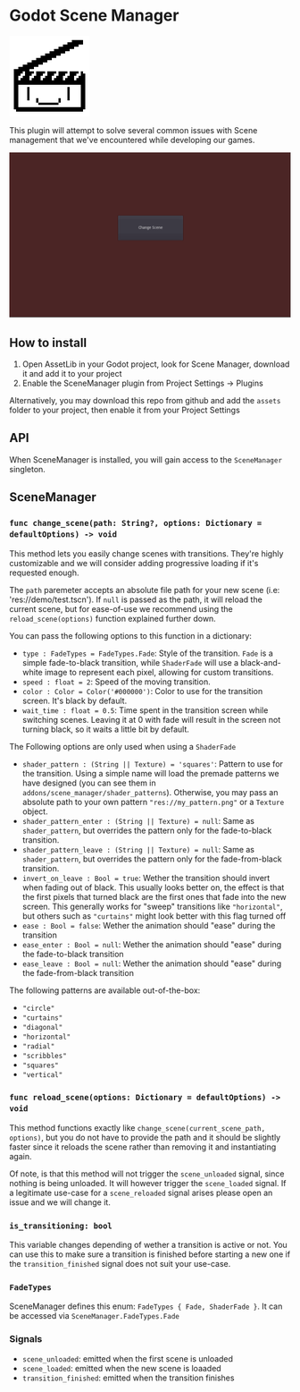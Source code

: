 # Godot Scene Manager

![Logo](/logo.png)

This plugin will attempt to solve several common issues with Scene management that we've encountered while developing our games.

![Demonstration of Shader Fades](/scene_manager_demo.gif)

## How to install

1. Open AssetLib in your Godot project, look for Scene Manager, download it and add it to your project
2. Enable the SceneManager plugin from Project Settings -> Plugins

Alternatively, you may download this repo from github and add the `assets` folder to your project, then enable it from your Project Settings

## API

When SceneManager is installed, you will gain access to the `SceneManager` singleton.

## SceneManager

### `func change_scene(path: String?, options: Dictionary = defaultOptions) -> void`

This method lets you easily change scenes with transitions. They're highly customizable and we will consider adding progressive loading if it's requested enough.

The `path` paremeter accepts an absolute file path for your new scene (i.e: 'res://demo/test.tscn'). If `null` is passed as the path, it will reload the current scene, but for ease-of-use we recommend using the `reload_scene(options)` function explained further down.

You can pass the following options to this function in a dictionary:

- `type : FadeTypes = FadeTypes.Fade`: Style of the transition. `Fade` is a simple fade-to-black transition, while `ShaderFade` will use a black-and-white image to represent each pixel, allowing for custom transitions.
- `speed : float = 2`: Speed of the moving transition.
- `color : Color = Color('#000000')`: Color to use for the transition screen. It's black by default.
- `wait_time : float = 0.5`: Time spent in the transition screen while switching scenes. Leaving it at 0 with fade will result in the screen not turning black, so it waits a little bit by default.

The Following options are only used when using a `ShaderFade`

- `shader_pattern : (String || Texture) = 'squares'`: Pattern to use for the transition. Using a simple name will load the premade patterns we have designed (you can see them in `addons/scene_manager/shader_patterns`). Otherwise, you may pass an absolute path to your own pattern `"res://my_pattern.png"` or a `Texture` object.
- `shader_pattern_enter : (String || Texture) = null`: Same as `shader_pattern`, but overrides the pattern only for the fade-to-black transition.
- `shader_pattern_leave : (String || Texture) = null`: Same as `shader_pattern`, but overrides the pattern only for the fade-from-black transition.
- `invert_on_leave : Bool = true`: Wether the transition should invert when fading out of black. This usually looks better on, the effect is that the first pixels that turned black are the first ones that fade into the new screen. This generally works for "sweep" transitions like `"horizontal"`, but others such as `"curtains"` might look better with this flag turned off
- `ease : Bool = false`: Wether the animation should "ease" during the transition
- `ease_enter : Bool = null`: Wether the animation should "ease" during the fade-to-black transition
- `ease_leave : Bool = null`: Wether the animation should "ease" during the fade-from-black transition

The following patterns are available out-of-the-box:

- `"circle"`
- `"curtains"`
- `"diagonal"`
- `"horizontal"`
- `"radial"`
- `"scribbles"`
- `"squares"`
- `"vertical"`

### `func reload_scene(options: Dictionary = defaultOptions) -> void`

This method functions exactly like `change_scene(current_scene_path, options)`, but you do not have to provide the path and it should be slightly faster since it reloads the scene rather than removing it and instantiating again.

Of note, is that this method will not trigger the `scene_unloaded` signal, since nothing is being unloaded. It will however trigger the `scene_loaded` signal. If a legitimate use-case for a `scene_reloaded` signal arises please open an issue and we will change it.

### `is_transitioning: bool`

This variable changes depending of wether a transition is active or not. You can use this to make sure a transition is finished before starting a new one if the `transition_finished` signal does not suit your use-case.

### `FadeTypes`

SceneManager defines this enum: `FadeTypes { Fade, ShaderFade }`. It can be accessed via `SceneManager.FadeTypes.Fade`

### Signals

- `scene_unloaded`: emitted when the first scene is unloaded
- `scene_loaded`: emitted when the new scene is loaaded
- `transition_finished`: emitted when the transition finishes
